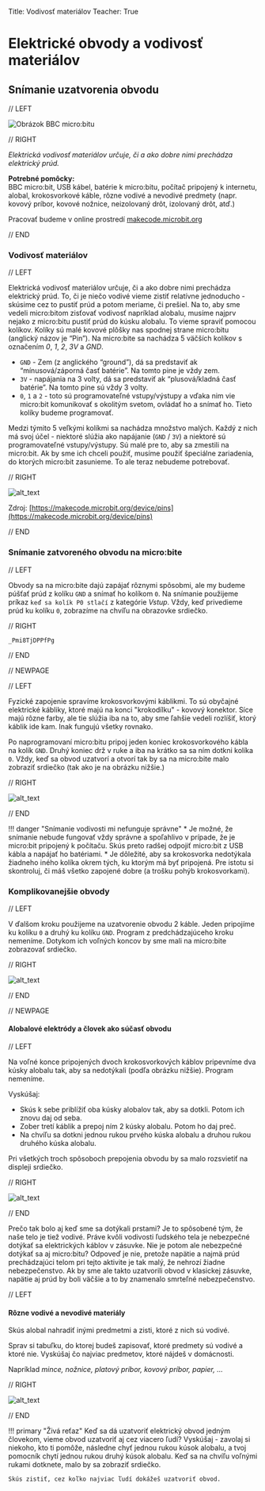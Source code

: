 Title:   Vodivosť materiálov
Teacher:	True

# Elektrické obvody a vodivosť materiálov
## Snímanie uzatvorenia obvodu

// LEFT

![Obrázok BBC micro:bitu](images/microbit-obvod.jpg)

// RIGHT

*Elektrická vodivosť materiálov určuje, či a ako dobre nimi prechádza elektrický prúd.*

**Potrebné pomôcky:**  
BBC micro:bit, USB kábel, batérie k micro:bitu, počítač pripojený k internetu, alobal, krokosvorkové káble,
rôzne vodivé a nevodivé predmety (napr. kovový príbor, kovové nožnice, neizolovaný drôt, izolovaný drôt, atď.) 

Pracovať budeme v online prostredí [makecode.microbit.org](https://makecode.microbit.org/)

// END


### Vodivosť materiálov

// LEFT

Elektrická vodivosť materiálov určuje, či a ako dobre nimi prechádza elektrický prúd. To, či je niečo vodivé vieme zistiť
relatívne jednoducho - skúsime cez to pustiť prúd a potom meriame, či prešiel. Na to, aby sme vedeli micro:bitom
zisťovať vodivosť napríklad alobalu, musíme najprv nejako z micro:bitu pustiť prúd do kúsku alobalu. To vieme spraviť
pomocou kolíkov. Kolíky sú malé kovové plôšky nas spodnej strane micro:bitu
(anglický názov je “Pin”). Na micro:bite sa nachádza 5 väčších kolíkov s označením *0*, *1*, *2*, *3V* a *GND*.

*   `GND` - Zem (z anglického “ground”), dá sa predstaviť ak “mínusová/záporná časť batérie”. Na tomto pine je vždy zem.
*   `3V` - napájania na 3 volty, dá sa predstaviť ak “plusová/kladná časť batérie”. Na tomto pine sú vždy 3 volty.
*   `0`, `1` a `2` - toto sú programovateľné vstupy/výstupy a vďaka nim vie micro:bit komunikovať s okolitým svetom,
    ovládať ho a snímať ho. Tieto kolíky budeme programovať.

Medzi týmito 5 veľkými kolíkmi sa nachádza množstvo malých. Každý z nich má svoj účel - niektoré slúžia ako napájanie
(`GND` / `3V`) a niektoré sú programovateľné vstupy/výstupy. Sú malé pre to, aby sa zmestili na micro:bit. Ak by sme ich
chceli použiť, musíme použiť špeciálne zariadenia, do ktorých micro:bit zasunieme. To ale teraz nebudeme potrebovať.

// RIGHT

![alt_text](images/microbit-pinout.png)


Zdroj: [https://makecode.microbit.org/device/pins](https://makecode.microbit.org/device/pins) 

// END

### Snímanie zatvoreného obvodu na micro:bite

// LEFT

Obvody sa na micro:bite dajú zapájať rôznymi spôsobmi, ale my budeme púšťať prúd z kolíku `GND` a snímať ho kolíkom `0`.
Na snímanie použijeme príkaz `keď sa kolík P0 stlačí` z kategórie *Vstup*. Vždy, keď privedieme prúd ku kolíku `0`,
zobrazíme na chvíľu na obrazovke srdiečko. 

// RIGHT

```makecode
_Pmi8TjDPPfPg
```

// END

// NEWPAGE

// LEFT

Fyzické zapojenie spravíme krokosvorkovými káblikmi. To sú obyčajné elektrické kábliky, ktoré majú na konci "krokodílku" - kovový konektor. Síce majú
rôzne farby, ale tie slúžia iba na to, aby sme ľahšie vedeli rozlíšiť, ktorý káblik ide kam. Inak fungujú všetky rovnako.

Po naprogramovaní micro:bitu pripoj jeden koniec krokosvorkového kábla na kolík `GND`. Druhý koniec drž v ruke a iba na krátko sa sa ním
dotkni kolíka `0`. Vždy, keď sa obvod uzatvorí a otvorí tak by sa na micro:bite malo zobraziť srdiečko (tak ako je
na obrázku nižšie.)

// RIGHT

![alt_text](images/microbit-obvod-heart.png)

// END

!!! danger "Snímanie vodivosti mi nefunguje správne"
    * Je možné, že snímanie nebude fungovať vždy správne a spoľahlivo v prípade, že je micro:bit pripojený k počítaču.
      Skús preto radšej odpojiť micro:bit z USB kábla a napájať ho batériami.
    * Je dôležité, aby sa krokosvorka nedotýkala žiadneho iného kolíka okrem tých, ku ktorým má byť pripojená.
      Pre istotu si skontroluj, či máš všetko zapojené dobre (a trošku pohýb krokosvorkami).


### Komplikovanejšie obvody

// LEFT

V ďalšom kroku použijeme na uzatvorenie obvodu 2 káble. Jeden pripojíme ku kolíku `0` a druhý ku kolíku `GND`.
Program z predchádzajúceho kroku nemeníme.
Dotykom ich voľných koncov by sme mali na micro:bite zobrazovať srdiečko.

// RIGHT

![alt_text](images/microbit-obvod-heart2.png)

// END
 
// NEWPAGE

#### Alobalové elektródy a človek ako súčasť obvodu

// LEFT

Na voľné konce pripojených dvoch krokosvorkových káblov pripevníme dva kúsky alobalu tak, aby sa nedotýkali (podľa
obrázku nižšie). Program nemeníme.

Vyskúšaj:

* Skús k sebe priblížiť oba kúsky alobalov tak, aby sa dotkli. Potom ich znovu daj od seba.
* Zober tretí káblik a prepoj ním 2 kúsky alobalu. Potom ho daj preč.
* Na chvíľu sa dotkni jednou rukou prvého kúska alobalu a druhou rukou druhého kúska alobalu. 

Pri všetkých troch spôsoboch prepojenia obvodu by sa malo rozsvietiť na displeji srdiečko.

// RIGHT

![alt_text](images/microbit-obvod.png)

// END

Prečo tak bolo aj keď sme sa dotýkali prstami? Je to spôsobené tým, že naše telo je tiež vodivé. Práve kvôli vodivosti
ľudského tela je nebezpečné dotýkať sa elektrických káblov v zásuvke. Nie je potom ale nebezpečné dotýkať sa aj micro:bitu?
Odpoveď je nie, pretože napätie a najmä prúd prechádzajúci telom pri tejto aktivite je tak malý, že nehrozí žiadne
nebezpečenstvo. Ak by sme ale takto uzatvorili obvod v klasickej zásuvke, napätie aj prúd by boli väčšie a to by znamenalo
smrteľné nebezpečenstvo.


// LEFT

#### Rôzne vodivé a nevodivé materiály

Skús alobal nahradiť inými predmetmi a zisti, ktoré z nich sú vodivé.

Sprav si tabuľku, do ktorej budeš zapisovať, ktoré predmety sú vodivé a ktoré nie. Vyskúšaj čo najviac predmetov, ktoré
nájdeš v domácnosti.

Napríklad *mince, nožnice, platový príbor, kovový príbor, papier, ...*

// RIGHT

![alt_text](images/microbit-obvod-scissors.png)

// END

!!! primary "Živá reťaz"
	Keď sa dá uzatvoriť elektrický obvod jedným človekom, vieme obvod uzatvoriť aj cez viacero ľudí? Vyskúšaj - zavolaj si
	niekoho, kto ti pomôže, následne chyť jednou rukou kúsok alobalu, a tvoj pomocník chytí jednou rukou druhý kúsok alobalu.
	Keď sa na chvíľu voľnými rukami dotknete, malo by sa zobraziť srdiečko.

	Skús zistiť, cez koľko najviac ľudí dokážeš uzatvoriť obvod.